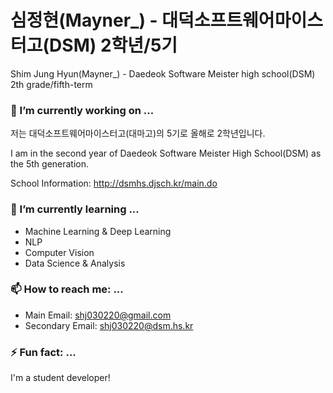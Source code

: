 # 심정현(Mayner_) - 대덕소프트웨어마이스터고(DSM) 2학년/5기

Shim Jung Hyun(Mayner_) - Daedeok Software Meister high school(DSM) 2th grade/fifth-term

### 🔭 I’m currently working on ...
저는 대덕소프트웨어마이스터고(대마고)의 5기로 올해로 2학년입니다.

I am in the second year of Daedeok Software Meister High School(DSM) as the 5th generation.

School Information: http://dsmhs.djsch.kr/main.do

### 🌱 I’m currently learning ...
- Machine Learning & Deep Learning
- NLP
- Computer Vision
- Data Science & Analysis

### 📫 How to reach me: ...
- Main Email: shj030220@gmail.com
- Secondary Email: shj030220@dsm.hs.kr

### ⚡ Fun fact: ...
I'm a student developer!
